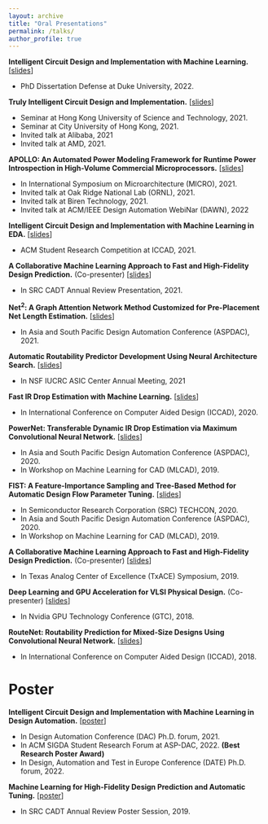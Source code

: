 ```yaml
---
layout: archive
title: "Oral Presentations"
permalink: /talks/
author_profile: true
---
```


**Intelligent Circuit Design and Implementation with Machine Learning.** [[slides](http://zhiyaoxie.github.io/files/22_Defense_Duke.pdf)]
* PhD Dissertation Defense at Duke University, 2022.

**Truly Intelligent Circuit Design and Implementation.** [[slides](http://zhiyaoxie.github.io/files/21_HKUST.pdf)]
* Seminar at Hong Kong University of Science and Technology, 2021.
* Seminar at City University of Hong Kong, 2021.
* Invited talk at Alibaba, 2021
* Invited talk at AMD, 2021.

**APOLLO: An Automated Power Modeling Framework for Runtime Power Introspection in High-Volume Commercial Microprocessors.** [[slides](http://zhiyaoxie.github.io/files/21_APOLLO.pdf)]
* In International Symposium on Microarchitecture (MICRO), 2021.
* Invited talk at Oak Ridge National Lab (ORNL), 2021.
* Invited talk at Biren Technology, 2021.
* Invited talk at ACM/IEEE Design Automation WebiNar (DAWN), 2022

**Intelligent Circuit Design and Implementation with Machine Learning in EDA.** [[slides](http://zhiyaoxie.github.io/files/21_SRC_ICCAD.pdf)]
* ACM Student Research Competition at ICCAD, 2021.

**A Collaborative Machine Learning Approach to Fast and High-Fidelity Design Prediction.** (Co-presenter) [[slides](http://zhiyaoxie.github.io/files/21_SRC.pdf)]
* In SRC CADT Annual Review Presentation, 2021.

**Net$^2$: A Graph Attention Network Method Customized for Pre-Placement Net Length Estimation.** [[slides](http://zhiyaoxie.github.io/files/21_Net2.pdf)]
* In Asia and South Pacific Design Automation Conference (ASPDAC), 2021.

**Automatic Routability Predictor Development Using Neural Architecture Search.** [[slides](http://zhiyaoxie.github.io/files/21_IUCRC.pdf)]
* In NSF IUCRC ASIC Center Annual Meeting, 2021

**Fast IR Drop Estimation with Machine Learning.** [[slides](http://zhiyaoxie.github.io/files/20_IR_drop.pdf)]
* In International Conference on Computer Aided Design (ICCAD), 2020.

**PowerNet: Transferable Dynamic IR Drop Estimation via Maximum Convolutional Neural Network.** [[slides](http://zhiyaoxie.github.io/files/20_PowerNet.pdf)]
* In Asia and South Pacific Design Automation Conference (ASPDAC), 2020.
* In Workshop on Machine Learning for CAD (MLCAD), 2019.

**FIST: A Feature-Importance Sampling and Tree-Based Method for Automatic Design Flow Parameter Tuning.** [[slides](http://zhiyaoxie.github.io/files/20_FIST.pdf)]
* In Semiconductor Research Corporation (SRC) TECHCON, 2020.
* In Asia and South Pacific Design Automation Conference (ASPDAC), 2020.
* In Workshop on Machine Learning for CAD (MLCAD), 2019.

**A Collaborative Machine Learning Approach to Fast and High-Fidelity Design Prediction.** (Co-presenter) [[slides](http://zhiyaoxie.github.io/files/19_TxACE.pdf)]
* In Texas Analog Center of Excellence (TxACE) Symposium, 2019.

**Deep Learning and GPU Acceleration for VLSI Physical Design.** (Co-presenter) [[slides](http://zhiyaoxie.github.io/files/19_GTC.pdf)]
* In Nvidia GPU Technology Conference (GTC), 2018.

**RouteNet: Routability Prediction for Mixed-Size Designs Using Convolutional Neural Network.** [[slides](http://zhiyaoxie.github.io/files/18_RouteNet.pdf)]
* In International Conference on Computer Aided Design (ICCAD), 2018.


Poster
======
**Intelligent Circuit Design and Implementation with Machine Learning in Design Automation.** [[poster](http://zhiyaoxie.github.io/files/poster_DACforum.pdf)]
* In Design Automation Conference (DAC) Ph.D. forum, 2021.
* In ACM SIGDA Student Research Forum at ASP-DAC, 2022. **(Best Research Poster Award)**
* In Design, Automation and Test in Europe Conference (DATE) Ph.D. forum, 2022.

**Machine Learning for High-Fidelity Design Prediction and Automatic Tuning.** [[poster](http://zhiyaoxie.github.io/files/poster_SRC19.pdf)]
* In SRC CADT Annual Review Poster Session, 2019.



